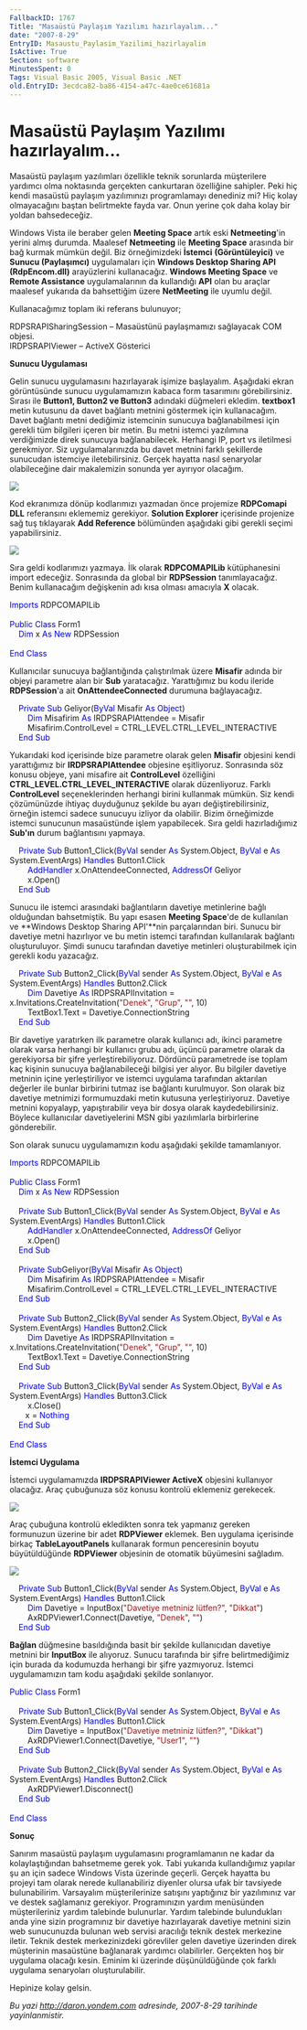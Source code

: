 ```yaml
---
FallbackID: 1767
Title: "Masaüstü Paylaşım Yazılımı hazırlayalım..."
date: "2007-8-29"
EntryID: Masaustu_Paylasim_Yazilimi_hazirlayalim
IsActive: True
Section: software
MinutesSpent: 0
Tags: Visual Basic 2005, Visual Basic .NET
old.EntryID: 3ecdca82-ba86-4154-a47c-4ae0ce61681a
---
```

# Masaüstü Paylaşım Yazılımı hazırlayalım...
Masaüstü paylaşım yazılımları özellikle teknik sorunlarda müşterilere
yardımcı olma noktasında gerçekten cankurtaran özelliğine sahipler. Peki
hiç kendi masaüstü paylaşım yazılımınızı programlamayı denediniz mi? Hiç
kolay olmayacağını baştan belirtmekte fayda var. Onun yerine çok daha
kolay bir yoldan bahsedeceğiz.

Windows Vista ile beraber gelen **Meeting Space** artık eski
**Netmeeting**'in yerini almış durumda. Maalesef **Netmeeting** ile
**Meeting Space** arasında bir bağ kurmak mümkün değil. Biz
örneğimizdeki **İstemci** **(Görüntüleyici)** ve **Sunucu (Paylaşımcı)**
uygulamaları için **Windows Desktop Sharing API (RdpEncom.dll)**
arayüzlerini kullanacağız. **Windows Meeting Space** ve **Remote
Assistance** uygulamalarının da kullandığı **API** olan bu araçlar
maalesef yukarıda da bahsettiğim üzere **NetMeeting** ile uyumlu değil.

Kullanacağımız toplam iki referans bulunuyor;

RDPSRAPISharingSession – Masaüstünü paylaşmamızı sağlayacak COM objesi.\
 IRDPSRAPIViewer – ActiveX Gösterici

**Sunucu Uygulaması**

Gelin sunucu uygulamasını hazırlayarak işimize başlayalım. Aşağıdaki
ekran görüntüsünde sunucu uygulamamızın kabaca form tasarımını
görebilirsiniz. Sırası ile **Button1, Button2 ve Button3** adındaki
düğmeleri ekledim. **textbox1** metin kutusunu da davet bağlantı metnini
göstermek için kullanacağım. Davet bağlantı metni dediğimiz istemcinin
sunucuya bağlanabilmesi için gerekli tüm bilgileri içeren bir metin. Bu
metni istemci yazılımına verdiğimizde direk sunucuya bağlanabilecek.
Herhangi IP, port vs iletilmesi gerekmiyor. Siz uygulamalarınızda bu
davet metnini farklı şekillerde sunucudan istemciye iletebilirsiniz.
Gerçek hayatta nasıl senaryolar olabileceğine dair makalemizin sonunda
yer ayırıyor olacağım.

![](media/Masaustu_Paylasim_Yazilimi_hazirlayalim/29082007_1.png)

Kod ekranımıza dönüp kodlarımızı yazmadan önce projemize **RDPComapi
DLL** referansını eklememiz gerekiyor. **Solution Explorer** içerisinde
projenize sağ tuş tıklayarak **Add Reference** bölümünden aşağıdaki gibi
gerekli seçimi yapabilirsiniz.

![](media/Masaustu_Paylasim_Yazilimi_hazirlayalim/29082007_2.png)

Sıra geldi kodlarımızı yazmaya. İlk olarak **RDPCOMAPILib**
kütüphanesini import edeceğiz. Sonrasında da global bir **RDPSession**
tanımlayacağız. Benim kullanacağım değişkenin adı kısa olması amacıyla
**X** olacak.

<span style="color: blue;">Imports</span><span> RDPCOMAPILib</span>\
 <span>  </span>\
 <span style="color: blue;"> Public</span><span> <span
style="color: blue;"> Class</span> Form1</span>\
 <span> <span>    </span> <span style="color: blue;"> Dim</span> x <span
style="color: blue;"> As</span> <span style="color: blue;"> New</span>
RDPSession</span>\
\
<span style="color: blue;"> End</span><span> <span style="color: blue;">
Class</span></span>

Kullanıcılar sunucuya bağlantığında çalıştırılmak üzere **Misafir**
adında bir objeyi parametre alan bir **Sub** yaratacağız. Yarattığımız
bu kodu ileride **RDPSession**'a ait **OnAttendeeConnected** durumuna
bağlayacağız.

    <span style="color: blue;"> Private</span> <span
style="color: blue;"> Sub</span> Geliyor(<span
style="color: blue;">ByVal</span> Misafir <span style="color: blue;">
As</span> <span style="color: blue;"> Object</span>)\
 <span> <span>       </span> <span style="color: blue;"> Dim</span>
Misafirim <span style="color: blue;"> As</span> IRDPSRAPIAttendee =
Misafir</span>\
 <span> <span>       </span> Misafirim.ControlLevel =
CTRL\_LEVEL.CTRL\_LEVEL\_INTERACTIVE</span>\
 <span> <span>   </span> <span style="color: blue;"> End</span> <span
style="color: blue;"> Sub</span></span>

Yukarıdaki kod içerisinde bize parametre olarak gelen **Misafir**
objesini kendi yarattığımız bir **IRDPSRAPIAttendee** objesine
eşitliyoruz. Sonrasında söz konusu objeye, yani misafire ait
**ControlLevel** özelliğini **CTRL\_LEVEL.CTRL\_LEVEL\_INTERACTIVE**
olarak düzenliyoruz. Farklı **ControlLevel** seçeneklerinden herhangi
birini kullanmak mümkün. Siz kendi çözümünüzde ihtiyaç duyduğunuz
şekilde bu ayarı değiştirebilirsiniz, örneğin istemci sadece sunucuyu
izliyor da olabilir. Bizim örneğimizde istemci sunucunun masaüstünde
işlem yapabilecek. Sıra geldi hazırladığımız **Sub'ın** durum
bağlantısını yapmaya.

    <span style="color: blue;"> Private</span> <span
style="color: blue;"> Sub</span> Button1\_Click(<span
style="color: blue;">ByVal</span> sender <span style="color: blue;">
As</span> System.Object, <span style="color: blue;"> ByVal</span> e
<span style="color: blue;"> As</span> System.EventArgs) <span
style="color: blue;"> Handles</span> Button1.Click\
 <span> <span>        </span> <span style="color: blue;">
AddHandler</span> x.OnAttendeeConnected, <span style="color: blue;">
AddressOf</span> Geliyor </span>\
 <span> <span>        </span> x.Open()</span>\
 <span> <span>    </span> <span style="color: blue;"> End</span> <span
style="color: blue;"> Sub</span></span>

Sunucu ile istemci arasındaki bağlantıların davetiye metinlerine bağlı
olduğundan bahsetmiştik. Bu yapı esasen **Meeting Space**'de de
kullanılan ve **Windows Desktop Sharing API'**nin parçalarından biri.
Sunucu bir davetiye metni hazırlıyor ve bu metin istemci tarafından
kullanılarak bağlantı oluşturuluyor. Şimdi sunucu tarafından davetiye
metinleri oluşturabilmek için gerekli kodu yazacağız.

    <span style="color: blue;"> Private</span> <span
style="color: blue;"> Sub</span> Button2\_Click(<span
style="color: blue;">ByVal</span> sender <span style="color: blue;">
As</span> System.Object, <span style="color: blue;"> ByVal</span> e
<span style="color: blue;"> As</span> System.EventArgs) <span
style="color: blue;"> Handles</span> Button2.Click\
 <span> <span>       </span> <span style="color: blue;"> Dim</span>
Davetiye <span style="color: blue;"> As</span> IRDPSRAPIInvitation =
x.Invitations.CreateInvitation(<span
style="color: rgb(163, 21, 21);">"Denek"</span>, <span
style="color: rgb(163, 21, 21);"> "Grup"</span>, <span
style="color: rgb(163, 21, 21);"> ""</span>, 10)</span>\
 <span> <span>       </span> TextBox1.Text =
Davetiye.ConnectionString</span>\
 <span> <span>   </span> <span style="color: blue;"> End</span> <span
style="color: blue;"> Sub</span></span>

Bir davetiye yaratırken ilk parametre olarak kullanıcı adı, ikinci
parametre olarak varsa herhangi bir kullanıcı grubu adı, üçüncü
parametre olarak da gerekiyorsa bir şifre yerleştirebiliyoruz. Dördüncü
parametrede ise toplam kaç kişinin sunucuya bağlanabileceği bilgisi yer
alıyor. Bu bilgiler davetiye metninin içine yerleştiriliyor ve istemci
uygulama tarafından aktarılan değerler ile bunlar birbirini tutmaz ise
bağlantı kurulmuyor. Son olarak biz davetiye metnimizi formumuzdaki
metin kutusuna yerleştiriyoruz. Davetiye metnini kopyalayp,
yapıştırabilir veya bir dosya olarak kaydedebilirsiniz. Böylece
kullanıcılar davetiyelerini MSN gibi yazılımlarla birbirlerine
gönderebilir.

Son olarak sunucu uygulamamızın kodu aşağıdaki şekilde tamamlanıyor.

<span style="color: blue;"> Imports</span><span> RDPCOMAPILib</span>\
 <span>  </span>\
 <span style="color: blue;"> Public</span><span> <span
style="color: blue;"> Class</span> Form1</span>\
 <span> <span>   </span> <span style="color: blue;"> Dim</span> x <span
style="color: blue;"> As</span> <span style="color: blue;"> New</span>
RDPSession</span>\
 <span>  </span>\
 <span> <span>   </span> <span style="color: blue;"> Private</span>
<span style="color: blue;"> Sub</span> Button1\_Click(<span
style="color: blue;">ByVal</span> sender <span style="color: blue;">
As</span> System.Object, <span style="color: blue;"> ByVal</span> e
<span style="color: blue;"> As</span> System.EventArgs) <span
style="color: blue;"> Handles</span> Button1.Click</span>\
 <span> <span>       </span> <span style="color: blue;">
AddHandler</span> x.OnAttendeeConnected, <span style="color: blue;">
AddressOf</span> Geliyor</span>\
 <span> <span>       </span> x.Open()</span>\
 <span> <span>   </span> <span style="color: blue;"> End</span> <span
style="color: blue;"> Sub</span></span>\
 <span style="color: blue;">  </span>\
 <span> <span>   </span> <span style="color: blue;"> Private</span>
<span style="color: blue;"> Sub</span>Geliyor(<span
style="color: blue;">ByVal</span> Misafir <span style="color: blue;">
As</span> <span style="color: blue;"> Object</span>)</span>\
 <span> <span>       </span> <span style="color: blue;"> Dim</span>
Misafirim<span style="color: blue;"> As</span> IRDPSRAPIAttendee =
Misafir</span>\
 <span> <span>       </span> Misafirim.ControlLevel =
CTRL\_LEVEL.CTRL\_LEVEL\_INTERACTIVE</span>\
 <span> <span>   </span> <span style="color: blue;"> End</span> <span
style="color: blue;"> Sub</span></span>\
 <span style="color: blue;">  </span>\
 <span> <span>   </span> <span style="color: blue;"> Private</span>
<span style="color: blue;"> Sub</span> Button2\_Click(<span
style="color: blue;">ByVal</span> sender <span style="color: blue;">
As</span> System.Object, <span style="color: blue;"> ByVal</span> e
<span style="color: blue;"> As</span> System.EventArgs) <span
style="color: blue;"> Handles</span> Button2.Click</span>\
 <span> <span>       </span> <span style="color: blue;"> Dim</span>
Davetiye <span style="color: blue;"> As</span> IRDPSRAPIInvitation =
x.Invitations.CreateInvitation(<span
style="color: rgb(163, 21, 21);">"Denek"</span>, <span
style="color: rgb(163, 21, 21);"> "Grup"</span>, <span
style="color: rgb(163, 21, 21);"> ""</span>, 10)</span>\
 <span> <span>       </span> TextBox1.Text =
Davetiye.ConnectionString</span>\
 <span> <span>   </span> <span style="color: blue;"> End</span> <span
style="color: blue;"> Sub</span></span>\
 <span style="color: blue;">  </span>\
 <span> <span>   </span> <span style="color: blue;"> Private</span>
<span style="color: blue;"> Sub</span> Button3\_Click(<span
style="color: blue;">ByVal</span> sender <span style="color: blue;">
As</span> System.Object, <span style="color: blue;"> ByVal</span> e
<span style="color: blue;"> As</span> System.EventArgs) <span
style="color: blue;"> Handles</span> Button3.Click</span>\
 <span> <span>       </span> x.Close()</span>\
 <span> <span>       </span>x = <span style="color: blue;">
Nothing</span></span>\
 <span> <span>   </span> <span style="color: blue;"> End</span> <span
style="color: blue;"> Sub</span></span>\
 <span style="color: blue;">  </span>\
 <span style="color: blue;"> End</span><span> <span
style="color: blue;"> Class</span></span>

**İstemci Uygulama**

İstemci uygulamamızda **IRDPSRAPIViewer ActiveX** objesini kullanıyor
olacağız. Araç çubuğunuza söz konusu kontrolü eklemeniz gerekecek.

![](media/Masaustu_Paylasim_Yazilimi_hazirlayalim/29082007_3.png)

Araç çubuğuna kontrolü ekledikten sonra tek yapmanız gereken formunuzun
üzerine bir adet **RDPViewer** eklemek. Ben uygulama içerisinde birkaç
**TableLayoutPanels** kullanarak formun penceresinin boyutu
büyütüldüğünde **RDPViewer** objesinin de otomatik büyümesini sağladım.

![](media/Masaustu_Paylasim_Yazilimi_hazirlayalim/29082007_4.png)

    <span style="color: blue;"> Private</span> <span
style="color: blue;"> Sub</span> Button1\_Click(<span
style="color: blue;">ByVal</span> sender <span style="color: blue;">
As</span> System.Object, <span style="color: blue;"> ByVal</span> e
<span style="color: blue;"> As</span> System.EventArgs) <span
style="color: blue;"> Handles</span> Button1.Click\
 <span> <span>       </span> <span style="color: blue;"> Dim</span>
Davetiye = InputBox(<span style="color: rgb(163, 21, 21);">"Davetiye
metniniz lütfen?"</span>, <span style="color: rgb(163, 21, 21);">
"Dikkat"</span>)</span>\
 <span> <span>       </span> AxRDPViewer1.Connect(Davetiye, <span
style="color: rgb(163, 21, 21);"> "Denek"</span>, <span
style="color: rgb(163, 21, 21);"> ""</span>)</span>\
 <span> <span>   </span> <span style="color: blue;"> End</span> <span
style="color: blue;"> Sub</span></span>

**Bağlan** düğmesine basıldığında basit bir şekilde kullanıcıdan
davetiye metnini bir **InputBox** ile alıyoruz. Sunucu tarafında bir
şifre belirtmediğimiz için burada da kodumuzda herhangi bir şifre
yazmıyoruz. İstemci uygulamamızın tam kodu aşağıdaki şekilde sonlanıyor.

<span style="color: blue;"> Public</span><span> <span
style="color: blue;"> Class</span> Form1</span>\
 <span>  </span>\
 <span> <span>   </span> <span style="color: blue;"> Private</span>
<span style="color: blue;"> Sub</span> Button1\_Click(<span
style="color: blue;">ByVal</span> sender <span style="color: blue;">
As</span> System.Object, <span style="color: blue;"> ByVal</span> e
<span style="color: blue;"> As</span> System.EventArgs) <span
style="color: blue;"> Handles</span> Button1.Click</span>\
 <span> <span>       </span> <span style="color: blue;"> Dim</span>
Davetiye = InputBox(<span style="color: rgb(163, 21, 21);">"Davetiye
metniniz lütfen?"</span>, <span style="color: rgb(163, 21, 21);">
"Dikkat"</span>)</span>\
 <span> <span>       </span> AxRDPViewer1.Connect(Davetiye, <span
style="color: rgb(163, 21, 21);"> "User1"</span>, <span
style="color: rgb(163, 21, 21);"> ""</span>)</span>\
 <span> <span>   </span> <span style="color: blue;"> End</span> <span
style="color: blue;"> Sub</span></span>\
 <span style="color: blue;">  </span>\
 <span> <span>   </span> <span style="color: blue;"> Private</span>
<span style="color: blue;"> Sub</span> Button2\_Click(<span
style="color: blue;">ByVal</span> sender <span style="color: blue;">
As</span> System.Object, <span style="color: blue;"> ByVal</span> e
<span style="color: blue;"> As</span> System.EventArgs) <span
style="color: blue;"> Handles</span> Button2.Click</span>\
 <span> <span>       </span> AxRDPViewer1.Disconnect()</span>\
 <span> <span>   </span> <span style="color: blue;"> End</span> <span
style="color: blue;"> Sub</span></span>\
 <span style="color: blue;">  </span>\
 <span style="color: blue;"> End</span><span> <span
style="color: blue;"> Class</span></span>

**Sonuç**

Sanırım masaüstü paylaşım uygulamasını programlamanın ne kadar da
kolaylaştığından bahsetmeme gerek yok. Tabi yukarıda kullandığımız
yapılar şu an için sadece Windows Vista üzerinde geçerli. Gerçek hayatta
bu projeyi tam olarak nerede kullanabiliriz diyenler olursa ufak bir
tavsiyede bulunabilirim. Varsayalım müşterilerinize satışını yaptığınız
bir yazılımınız var ve destek sağlamanız gerekiyor. Programınızın yardım
menüsünden müşterileriniz yardım talebinde bulunurlar. Yardım talebinde
bulundukları anda yine sizin programınız bir davetiye hazırlayarak
davetiye metnini sizin web sunucunuzda bulunan web servisi aracılığı
teknik destek merkezine iletir. Teknik destek merkezinizdeki görevliler
gelen davetiye üzerinden direk müşterinin masaüstüne bağlanarak yardımcı
olabilirler. Gerçekten hoş bir uygulama olacağı kesin. Eminim ki
üzerinde düşünüldüğünde çok farklı uygulama senaryoları oluşturulabilir.

Hepinize kolay gelsin.



*Bu yazi http://daron.yondem.com adresinde, 2007-8-29 tarihinde yayinlanmistir.*
